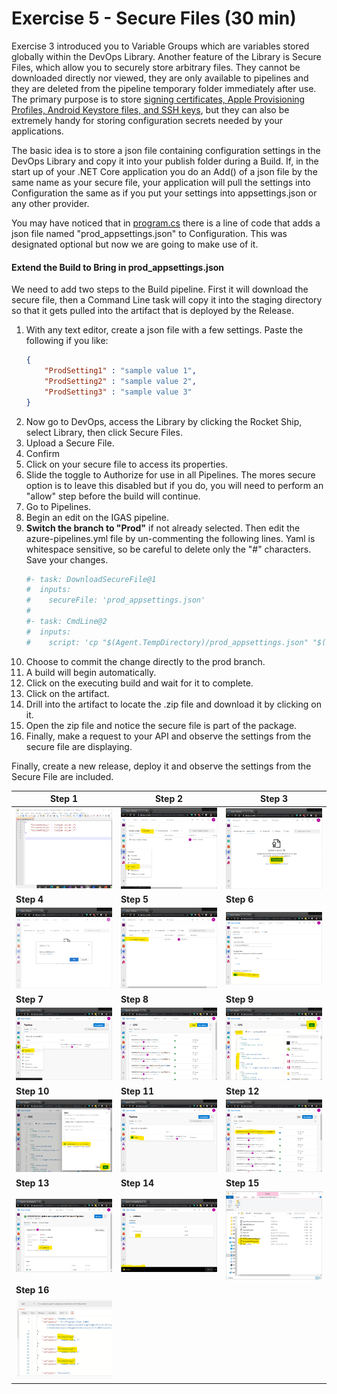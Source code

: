 # Exercise 5 - Secure Files (30 min)

Exercise 3 introduced you to Variable Groups which are variables stored globally within the DevOps Library. Another feature of the Library is Secure Files, which allow you to securely store arbitrary files. They cannot be downloaded directly nor viewed, they are only available to pipelines and they are deleted from the pipeline temporary folder immediately after use. The primary purpose is to store [signing certificates, Apple Provisioning Profiles, Android Keystore files, and SSH keys](https://docs.microsoft.com/en-us/azure/devops/pipelines/library/secure-files?view=azure-devops), but they can also be extremely handy for storing configuration secrets needed by your applications.

The basic idea is to store a json file containing configuration settings in the DevOps Library and copy it into your publish folder during a Build. If, in the start up of your .NET Core application you do an Add() of a json file by the same name as your secure file, your application will pull the settings into Configuration the same as if you put your settings into appsettings.json or any other provider.

You may have noticed that in [program.cs](/Program.cs) there is a line of code that adds a json file named "prod_appsettings.json" to Configuration. This was designated optional but now we are going to make use of it.

#### Extend the Build to Bring in prod_appsettings.json
We need to add two steps to the Build pipeline. First it will download the secure file, then a Command Line task will copy it into the staging directory so that it gets pulled into the artifact that is deployed by the Release.

1. With any text editor, create a json file with a few settings. Paste the following if you like:
    ````json
    {
        "ProdSetting1" : "sample value 1",
        "ProdSetting2" : "sample value 2",
        "ProdSetting3" : "sample value 3"
    }
    ````
1. Now go to DevOps, access the Library by clicking the Rocket Ship, select Library, then click Secure Files.
1. Upload a Secure File.
1. Confirm
1. Click on your secure file to access its properties.
1. Slide the toggle to Authorize for use in all Pipelines. The mores secure option is to leave this disabled but if you do, you will need to perform an "allow" step before the build will continue.
1. Go to Pipelines.
1. Begin an edit on the IGAS pipeline.
1. **Switch the branch to "Prod"** if not already selected. Then edit the azure-pipelines.yml file by un-commenting the following lines. Yaml is whitespace sensitive, so be careful to delete only the "#" characters. Save your changes.
    ````yaml
    #- task: DownloadSecureFile@1
    #  inputs:
    #    secureFile: 'prod_appsettings.json'
    #
    #- task: CmdLine@2
    #  inputs:
    #    script: 'cp "$(Agent.TempDirectory)/prod_appsettings.json" "$(Build.ArtifactStagingDirectory)"'
    ````
1. Choose to commit the change directly to the prod branch. 
1. A build will begin automatically.
1. Click on the executing build and wait for it to complete.
1. Click on the artifact.
1. Drill into the artifact to locate the .zip file and download it by clicking on it.
1. Open the zip file and notice the secure file is part of the package.
1. Finally, make a request to your API and observe the settings from the secure file are displaying.

Finally, create a new release, deploy it and observe the settings from the Secure File are included.

 | Step 1 | Step 2 | Step 3 | 
 | --- | --- | --- |
| ![Step 1](./img/secure_file_0.png) | ![Step 2](./img/secure_file_1.png) | ![Step 3](./img/secure_file_2.png) |
 | **Step 4** | **Step 5** | **Step 6** | 
| ![Step 4](./img/secure_file_3.png) | ![Step 5](./img/secure_file_4.png) | ![Step 6](./img/secure_file_5.png) |
 | **Step 7** | **Step 8** | **Step 9** | 
| ![Step 7](./img/secure_file_6.png) | ![Step 8](./img/secure_file_7.png) | ![Step 9](./img/secure_file_8.png) |
 | **Step 10** | **Step 11** | **Step 12** | 
| ![Step 10](./img/secure_file_9.png) | ![Step 11](./img/secure_file_10.png) | ![Step 12](./img/secure_file_11.png) |
 | **Step 13** | **Step 14** | **Step 15** | 
| ![Step 13](./img/secure_file_12.png) | ![Step 14](./img/secure_file_13.png) | ![Step 15](./img/secure_file_14.png) |
 | **Step 16** | | | 
| ![Step 16](./img/secure_file_15.png) | | |



